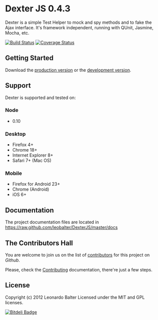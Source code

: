 # Dexter JS 0.4.3

Dexter is a simple Test Helper to mock and spy methods and to fake the Ajax interface. It's framework independent, running with QUnit, Jasmine, Mocha, etc.

[![Build Status](https://travis-ci.org/leobalter/DexterJS.png?branch=master)](https://travis-ci.org/leobalter/DexterJS)
[![Coverage Status](https://coveralls.io/repos/leobalter/DexterJS/badge.png)](https://coveralls.io/r/leobalter/DexterJS)

## Getting Started

Download the [production version][min] or the [development version][max].

[min]: https://raw.github.com/leobalter/DexterJS/master/dist/dexter.min.js
[max]: https://raw.github.com/leobalter/DexterJS/master/dist/dexter.js

## Support

Dexter is supported and tested on:

### Node
- 0.10

### Desktop
- Firefox 4+
- Chrome 18+
- Internet Explorer 8+
- Safari 7+ (Mac OS)

### Mobile
- Firefox for Android 23+
- Chrome (Android)
- iOS 6+

## Documentation

The project documentation files are located in https://raw.github.com/leobalter/DexterJS/master/docs

## The Contributors Hall

You are welcome to join us on the list of [contributors](https://github.com/leobalter/DexterJS/graphs/contributors) for this project on *Github*.

Please, check the [Contributing](https://github.com/leobalter/DexterJS/blob/master/docs/Contributing.md) documentation, there're just a few steps.

## License
Copyright (c) 2012 Leonardo Balter
Licensed under the MIT and GPL licenses.


[![Bitdeli Badge](https://d2weczhvl823v0.cloudfront.net/leobalter/dexterjs/trend.png)](https://bitdeli.com/free "Bitdeli Badge")

